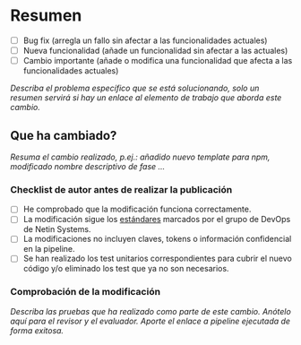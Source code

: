 # Resumen

- [ ] Bug fix (arregla un fallo sin afectar a las funcionalidades actuales)
- [ ] Nueva funcionalidad (añade un funcionalidad sin afectar a las actuales)
- [ ] Cambio importante (añade o modifica una funcionalidad que afecta a las funcionalidades actuales)

_Describa el problema específico que se está solucionando, solo un resumen servirá si hay un enlace al elemento de trabajo que aborda este cambio._

## Que ha cambiado?

_Resuma el cambio realizado, p.ej.: añadido nuevo template para npm, modificado nombre descriptivo de fase ..._

### Checklist de autor antes de realizar la publicación

- [ ] He comprobado que la modificación funciona correctamente.
- [ ] La modificación sigue los [estándares](https://devopmytra.visualstudio.com/NetinSystems/_wiki/wikis/NetinSystems.wiki/1381/Netin-Systems-DevOps) marcados por el grupo de DevOps de Netin Systems.
- [ ] La modificaciones no incluyen claves, tokens o información confidencial en la pipeline.
- [ ] Se han realizado los test unitarios correspondientes para cubrir el nuevo código y/o eliminado los test que ya no son necesarios.

### Comprobación de la modificación

_Describa las pruebas que ha realizado como parte de este cambio. Anótelo aquí para el revisor y el evaluador._
_Aporte el enlace a pipeline ejecutada de forma exitosa._